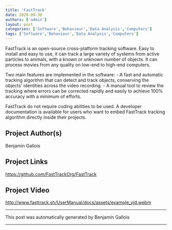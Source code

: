 ```yaml
---
title: 'FastTrack'
date: 2020-09-30
authors: ['admin']
layout: post
categories: ['Software','Behaviour','Data Analysis','Computers']
tags: ['Software','Behaviour','Data Analysis','Computers']
---
```

FastTrack is an open-source cross-platform tracking software. Easy to install and easy to use, it can track a large variety of systems from active particles to animals, with a known or unknown number of objects. It can process movies from any quality on low-end to high-end computers.

Two main features are implemented in the software:
    - A fast and automatic tracking algorithm that can detect and track objects, conserving the objects' identities across the video recording.
    - A manual tool to review the tracking where errors can be corrected rapidly and easily to achieve 100% accuracy with a minimum of efforts.

FastTrack do not require coding abilities to be used. A developer documentation is available for users who want to embed FastTrack tracking algorithm directly inside their projects.
## Project Author(s)
Benjamin Gallois
## Project Links
https://github.com/FastTrackOrg/FastTrack
## Project Video
http://www.fasttrack.sh/UserManual/docs/assets/example_vid.webm
***
This post was automatically generated by
Benjamin Gallois
***
